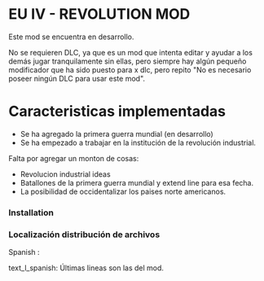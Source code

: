 # EU IV - REVOLUTION MOD

Este mod se encuentra en desarrollo.

No se requieren DLC, ya que es un mod que intenta editar y ayudar a los demás jugar tranquilamente sin ellas, pero siempre hay algún pequeño modificador que ha sido puesto para x dlc, pero repito "No es necesario poseer ningún DLC para usar este mod".


# Caracteristicas implementadas

  - Se ha agregado la primera guerra mundial (en desarrollo)
  - Se ha empezado a trabajar en la institución de la revolución industrial.


Falta por agregar un monton de cosas:
  - Revolucion industrial ideas
  - Batallones de la primera guerra mundial y extend line para esa fecha.
  - La posibilidad de occidentalizar los paises norte americanos.
  

### Installation


### Localización distribución de archivos

Spanish :

text_l_spanish: Últimas lineas son las del mod.